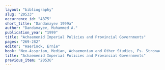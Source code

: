 ```yaml
---
layout: "bibliography"
slug: "20533"
occurrence_id: "4875"
short_title: "Dandamayev 1999a"
author: "Dandamayev, Muhammed A."
publication_year: "1999"
title: "Achaemenid Imperial Policies and Provincial Governments"
pages: "269-282"
editor: "Haerinck, Ernie"
book: "Neo-Assyrian, Median, Achaemenian and Other Studies, Fs. Stronach II, IrAnt 34 (Gent)"
title: "Achaemenid Imperial Policies and Provincial Governments"
previous_item: "20536"
---
```

